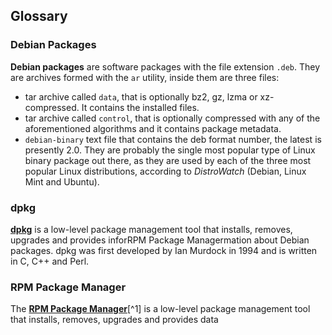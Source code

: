 ## Glossary
### Debian Packages
**Debian packages** are software packages with the file extension `.deb`. They are archives formed with the `ar` utility, inside them are three files:
* tar archive called `data`, that is optionally bz2, gz, lzma or xz-compressed. It contains the installed files.
* tar archive called `control`, that is optionally compressed with any of the aforementioned algorithms and it contains package metadata.
* `debian-binary` text file that contains the deb format number, the latest is presently 2.0.
They are probably the single most popular type of Linux binary package out there, as they are used by each of the three most popular Linux distributions, according to *DistroWatch* (Debian, Linux Mint and Ubuntu).

### dpkg
[**dpkg**](https://wiki.debian.org/Teams/Dpkg) is a low-level package management tool that installs, removes, upgrades and provides inforRPM Package Managermation about Debian packages. dpkg was first developed by Ian Murdock in 1994 and is written in C, C++ and Perl.

### RPM Package Manager
The [**RPM Package Manager**](http://rpm.org/)[^1] is a low-level package management tool that installs, removes, upgrades and provides data  
